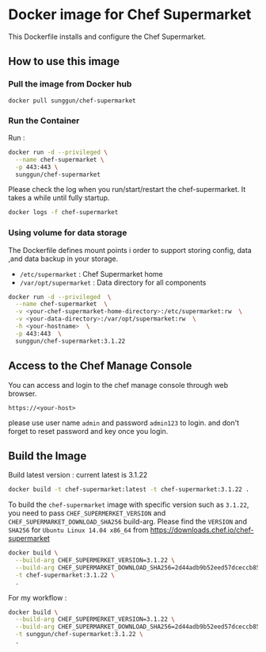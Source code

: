 Docker image for Chef Supermarket
=================================

This Dockerfile installs and configure the Chef Supermarket.


## How to use this image

### Pull the image from Docker hub

```
docker pull sunggun/chef-supermarket
```

### Run the Container

Run :
```bash
docker run -d --privileged \
  --name chef-supermarket \
  -p 443:443 \
  sunggun/chef-supermarket
```

Please check the log when you run/start/restart the chef-supermarket. It takes a while until fully startup.
```bash
docker logs -f chef-supermarket
```

### Using volume for data storage
The Dockerfile defines mount points i order to support storing config, data ,and data backup in your storage.

* `/etc/supermarket` : Chef Supermarket home
* `/var/opt/supermarket` : Data directory for all components


```bash
docker run -d --privileged  \
  --name chef-supermarket  \
  -v <your-chef-supermarket-home-directory>:/etc/supermarket:rw  \
  -v <your-data-directory>:/var/opt/supermarket:rw  \
  -h <your-hostname>  \
  -p 443:443  \
  sunggun/chef-supermarket:3.1.22
```

## Access to the Chef Manage Console

You can access and login to the chef manage console through web browser. 
```
https://<your-host>
```
please use user name `admin` and password `admin123` to login. and don't forget to reset password and key once you login.


## Build the Image

Build latest version : current latest is 3.1.22
```bash
docker build -t chef-supermarket:latest -t chef-supermarket:3.1.22 .
```

To build the `chef-supermarket` image with specific version such as `3.1.22`, you need to pass `CHEF_SUPERMERKET_VERSION` and `CHEF_SUPERMARKET_DOWNLOAD_SHA256` build-arg.
Please find the `VERSION` and `SHA256` for `Ubuntu Linux 14.04 x86_64` from <https://downloads.chef.io/chef-supermarket>

```bash
docker build \
  --build-arg CHEF_SUPERMERKET_VERSION=3.1.22 \
  --build-arg CHEF_SUPERMARKET_DOWNLOAD_SHA256=2d44adb9b52eed57dceccb852a228af35004ca63752a9ff3a961cb3282949153 \
  -t chef-supermarket:3.1.22 \
  .
```

For my workflow :
```bash
docker build \
  --build-arg CHEF_SUPERMERKET_VERSION=3.1.22 \
  --build-arg CHEF_SUPERMARKET_DOWNLOAD_SHA256=2d44adb9b52eed57dceccb852a228af35004ca63752a9ff3a961cb3282949153 \
  -t sunggun/chef-supermarket:3.1.22 \
  .
```
